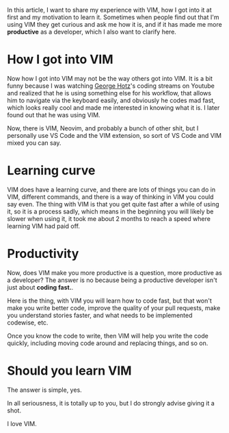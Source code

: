 In this article, I want to share my experience with VIM, how I got into it at first and my motivation to learn it. Sometimes when people find out that I'm using VIM they get curious and ask me how it is, and if it has made me more **productive** as a developer, which I also want to clarify here.

# How I got into VIM

Now how I got into VIM may not be the way others got into VIM. It is a bit funny because I was watching [George Hotz](https://www.youtube.com/c/georgehotzarchive)'s coding streams on Youtube and realized that he is using something else for his workflow, that allows him to navigate via the keyboard easily, and obviously he codes mad fast, which looks really cool and made me interested in knowing what it is. I later found out that he was using VIM.

Now, there is VIM, Neovim, and probably a bunch of other shit, but I personally use VS Code and the VIM extension, so sort of VS Code and VIM mixed you can say.

# Learning curve

VIM does have a learning curve, and there are lots of things you can do in VIM, different commands, and there is a way of thinking in VIM you could say even. The thing with VIM is that you get quite fast after a while of using it, so it is a process sadly, which means in the beginning you will likely be slower when using it, it took me about 2 months to reach a speed where learning VIM had paid off.

# Productivity

Now, does VIM make you more productive is a question, more productive as a developer? The answer is no because being a productive developer isn't just about **coding fast.**.

Here is the thing, with VIM you will learn how to code fast, but that won't make you write better code, improve the quality of your pull requests, make you understand stories faster, and what needs to be implemented codewise, etc.

Once you know the code to write, then VIM will help you write the code quickly, including moving code around and replacing things, and so on.

# Should you learn VIM

The answer is simple, yes.

In all seriousness, it is totally up to you, but I do strongly advise giving it a shot.

I love VIM.